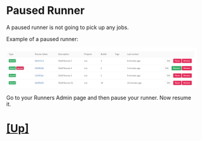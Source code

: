 # Paused Runner

A paused runner is not going to pick up any jobs.

Example of a paused runner:

![Runners Admin page with paused runner](../images/paused-runner.png)

Go to your Runners Admin page and then pause your runner. Now resume it.

# [[Up]](README.md)

